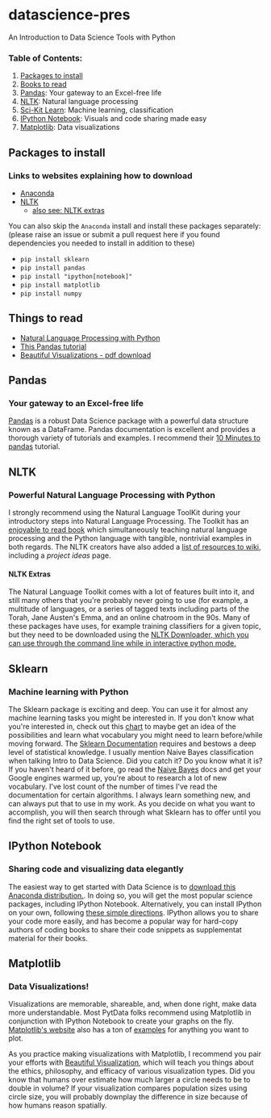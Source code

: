 # datascience-pres
An Introduction to Data Science Tools with Python

### Table of Contents:
1. [Packages to install](https://github.com/emmagras/datascience-pres/tree/master#packages-to-install)
2. [Books to read](https://github.com/emmagras/datascience-pres/blob/master/README.md#things-to-read)
1. [Pandas](https://github.com/emmagras/datascience-pres/tree/master#pandas): Your gateway to an Excel-free life
1. [NLTK](https://github.com/emmagras/datascience-pres/tree/master#nltk): Natural language processing
1. [Sci-Kit Learn](https://github.com/emmagras/datascience-pres/tree/master#sklearn): Machine learning, classification
2. [IPython Notebook](ipython-notebook): Visuals and code sharing made easy
1. [Matplotlib](https://github.com/emmagras/datascience-pres/tree/master#matplotlib): Data visualizations

## Packages to install
### Links to websites explaining how to download
- [Anaconda](http://continuum.io/downloads#py34)
- [NLTK](http://www.nltk.org/install.html)
  - [also see: NLTK extras](https://github.com/emmagras/datascience-pres/blob/master/README.md#nltk-extras)

You can also skip the `Anaconda` install and install these packages separately:
(please raise an issue or submit a pull request here if you found dependencies you needed to install in addition to these)
- `pip install sklearn`
- `pip install pandas`
- `pip install "ipython[notebook]"`
- `pip install matplotlib`
- `pip install numpy`

## Things to read 
-  [Natural Language Processing with Python](http://www.nltk.org/book/ch01.html)
-  [This Pandas tutorial](http://pandas.pydata.org/pandas-docs/stable/10min.html)
-  [Beautiful Visualizations - pdf download](http://deca.cuc.edu.cn/Community/cfs-filesystemfile.ashx/__key/CommunityServer.Components.PostAttachments/00.00.00.11.38/Beautiful.Visualization.pdf)

## Pandas
### Your gateway to an Excel-free life

[Pandas](http://pandas.pydata.org/) is a robust Data Science package with a powerful data structure known as a DataFrame. Pandas documentation is excellent and provides a thorough variety of tutorials and examples. I recommend their [10 Minutes to pandas](http://pandas.pydata.org/pandas-docs/stable/10min.html) tutorial.

## NLTK
### Powerful Natural Language Processing with Python

I strongly recommend using the Natural Language ToolKit during your introductory steps into Natural Language Processing. The Toolkit has an [enjoyable to read book](http://www.nltk.org/book/) which simultaneously teaching natural language processing and the Python language with tangible, nontrivial examples in both regards. 
The NLTK creators have also added a [list of resources to wiki](https://github.com/nltk/nltk/wiki), including a *project ideas* page. 
####  NLTK Extras

The Natural Language Toolkit comes with a lot of features built into it, and still many others that you're probably never going to use (for example, a multitude of languages, or a series of tagged texts including parts of the Torah, Jane Austen's Emma, and an online chatroom in the 90s. Many of these packages have uses, for example training classifiers for a given topic, but they need to be downloaded using the [NLTK Downloader, which you can use through the command line while in interactive python mode.](http://www.nltk.org/data.html)

## Sklearn
### Machine learning with Python

The Sklearn package is exciting and deep. You can use it for almost any machine learning tasks you might be interested in. If you don't know what you're interested in, check out this [chart](http://scikit-learn.org/stable/tutorial/machine_learning_map/index.html) to maybe get an idea of the possibilities and learn what vocabulary you might need to learn before/while moving forward. The [Sklearn Documentation](http://scikit-learn.org/stable/user_guide.html) requires and bestows a deep level of statistical knowledge. I usually mention Naive Bayes classification when talking Intro to Data Science. Did you catch it? Do you know what it is? If you haven't heard of it before, go read the [Naive Bayes](http://scikit-learn.org/stable/modules/naive_bayes.html) docs and get your Google engines warmed up, you're about to research a lot of new vocabulary. I've lost count of the number of times I've read the documentation for certain algorithms. I always learn something new, and can always put that to use in my work. As you decide on what you want to accomplish, you will then search through what Sklearn has to offer until you find the right set of tools to use. 

## IPython Notebook
### Sharing code and visualizing data elegantly

The easiest way to get started with Data Science is to [download this Anaconda distribution.](http://continuum.io/downloads#py34). In doing so, you will get the most popular science packages, including IPython Notebook. Alternatively, you can install IPython on your own, following [these simple directions](http://ipython.org/install.html). IPython allows you to share your code more easily, and has become a popular way for hard-copy authors of coding books to share their code snippets as supplementat material for their books. 

## Matplotlib
### Data Visualizations!

Visualizations are memorable, shareable, and, when done right, make data more understandable. Most PytData folks recommend using Matplotlib in conjunction with IPython Notebook to create your graphs on the fly. [Matplotlib's website](http://matplotlib.org/) also has a ton of [examples](http://matplotlib.org/examples/index.html) for anything you want to plot. 

As you practice making visualizations with Matplotlib, I recommend you pair your efforts with [Beautiful Visualization](http://deca.cuc.edu.cn/Community/cfs-filesystemfile.ashx/__key/CommunityServer.Components.PostAttachments/00.00.00.11.38/Beautiful.Visualization.pdf), which will teach you things about the ethics, philosophy, and efficacy of various visualization types. Did you know that humans over estimate how much larger a circle needs to be to double in volume? If your visualization compares population sizes using circle size, you will probably downplay the difference in size because of how humans reason spatially. 
